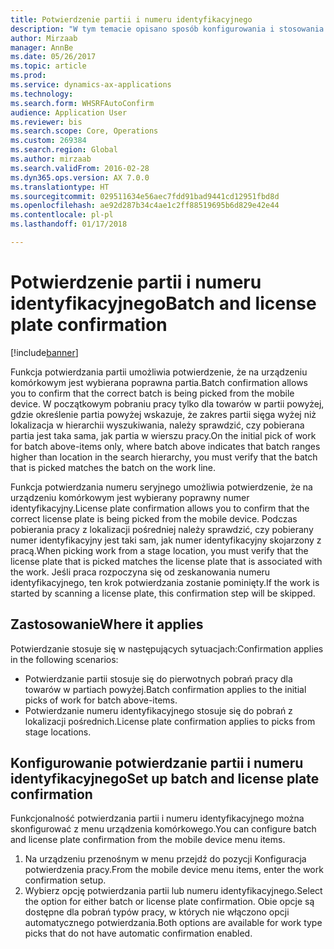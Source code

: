```yaml
---
title: Potwierdzenie partii i numeru identyfikacyjnego
description: "W tym temacie opisano sposób konfigurowania i stosowania funkcjonalności potwierdzania partii i numeru identyfikacyjnego z urządzenia przenośnego."
author: Mirzaab
manager: AnnBe
ms.date: 05/26/2017
ms.topic: article
ms.prod: 
ms.service: dynamics-ax-applications
ms.technology: 
ms.search.form: WHSRFAutoConfirm
audience: Application User
ms.reviewer: bis
ms.search.scope: Core, Operations
ms.custom: 269384
ms.search.region: Global
ms.author: mirzaab
ms.search.validFrom: 2016-02-28
ms.dyn365.ops.version: AX 7.0.0
ms.translationtype: HT
ms.sourcegitcommit: 029511634e56aec7fdd91bad9441cd12951fbd8d
ms.openlocfilehash: ae92d287b34c4ae1c2ff88519695b6d829e42e44
ms.contentlocale: pl-pl
ms.lasthandoff: 01/17/2018

---
```


# <a name="batch-and-license-plate-confirmation"></a><span data-ttu-id="d3d15-103">Potwierdzenie partii i numeru identyfikacyjnego</span><span class="sxs-lookup"><span data-stu-id="d3d15-103">Batch and license plate confirmation</span></span>

[!include[banner](../includes/banner.md)]

<span data-ttu-id="d3d15-104">Funkcja potwierdzania partii umożliwia potwierdzenie, że na urządzeniu komórkowym jest wybierana poprawna partia.</span><span class="sxs-lookup"><span data-stu-id="d3d15-104">Batch confirmation allows you to confirm that the correct batch is being picked from the mobile device.</span></span> <span data-ttu-id="d3d15-105">W początkowym pobraniu pracy tylko dla towarów w partii powyżej, gdzie określenie partia powyżej wskazuje, że zakres partii sięga wyżej niż lokalizacja w hierarchii wyszukiwania, należy sprawdzić, czy pobierana partia jest taka sama, jak partia w wierszu pracy.</span><span class="sxs-lookup"><span data-stu-id="d3d15-105">On the initial pick of work for batch above-items only, where batch above indicates that batch ranges higher than location in the search hierarchy, you must verify that the batch that is picked matches the batch on the work line.</span></span> 

<span data-ttu-id="d3d15-106">Funkcja potwierdzania numeru seryjnego umożliwia potwierdzenie, że na urządzeniu komórkowym jest wybierany poprawny numer identyfikacyjny.</span><span class="sxs-lookup"><span data-stu-id="d3d15-106">License plate confirmation allows you to confirm that the correct license plate is being picked from the mobile device.</span></span> <span data-ttu-id="d3d15-107">Podczas pobierania pracy z lokalizacji pośredniej należy sprawdzić, czy pobierany numer identyfikacyjny jest taki sam, jak numer identyfikacyjny skojarzony z pracą.</span><span class="sxs-lookup"><span data-stu-id="d3d15-107">When picking work from a stage location, you must verify that the license plate that is picked matches the license plate that is associated with the work.</span></span> <span data-ttu-id="d3d15-108">Jeśli praca rozpoczyna się od zeskanowania numeru identyfikacyjnego, ten krok potwierdzania zostanie pominięty.</span><span class="sxs-lookup"><span data-stu-id="d3d15-108">If the work is started by scanning a license plate, this confirmation step will be skipped.</span></span>

## <a name="where-it-applies"></a><span data-ttu-id="d3d15-109">Zastosowanie</span><span class="sxs-lookup"><span data-stu-id="d3d15-109">Where it applies</span></span>
<span data-ttu-id="d3d15-110">Potwierdzanie stosuje się w następujących sytuacjach:</span><span class="sxs-lookup"><span data-stu-id="d3d15-110">Confirmation applies in the following scenarios:</span></span>

- <span data-ttu-id="d3d15-111">Potwierdzanie partii stosuje się do pierwotnych pobrań pracy dla towarów w partiach powyżej.</span><span class="sxs-lookup"><span data-stu-id="d3d15-111">Batch confirmation applies to the initial picks of work for batch above-items.</span></span>
- <span data-ttu-id="d3d15-112">Potwierdzanie numeru identyfikacyjnego stosuje się do pobrań z lokalizacji pośrednich.</span><span class="sxs-lookup"><span data-stu-id="d3d15-112">License plate confirmation applies to picks from stage locations.</span></span>

## <a name="set-up-batch-and-license-plate-confirmation"></a><span data-ttu-id="d3d15-113">Konfigurowanie potwierdzanie partii i numeru identyfikacyjnego</span><span class="sxs-lookup"><span data-stu-id="d3d15-113">Set up batch and license plate confirmation</span></span>
<span data-ttu-id="d3d15-114">Funkcjonalność potwierdzania partii i numeru identyfikacyjnego można skonfigurować z menu urządzenia komórkowego.</span><span class="sxs-lookup"><span data-stu-id="d3d15-114">You can configure batch and license plate confirmation from the mobile device menu items.</span></span>  
1.  <span data-ttu-id="d3d15-115">Na urządzeniu przenośnym w menu przejdź do pozycji Konfiguracja potwierdzenia pracy.</span><span class="sxs-lookup"><span data-stu-id="d3d15-115">From the mobile device menu items, enter the work confirmation setup.</span></span>  
2.  <span data-ttu-id="d3d15-116">Wybierz opcję potwierdzania partii lub numeru identyfikacyjnego.</span><span class="sxs-lookup"><span data-stu-id="d3d15-116">Select the option for either batch or license plate confirmation.</span></span> <span data-ttu-id="d3d15-117">Obie opcje są dostępne dla pobrań typów pracy, w których nie włączono opcji automatycznego potwierdzania.</span><span class="sxs-lookup"><span data-stu-id="d3d15-117">Both options are available for work type picks that do not have automatic confirmation enabled.</span></span>  


